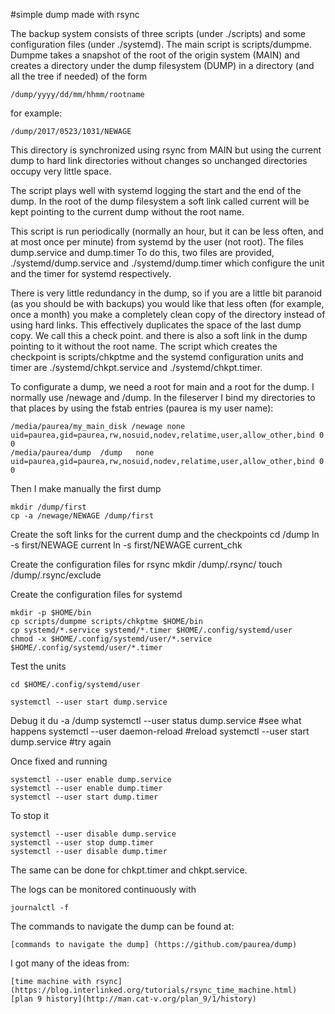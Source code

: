#simple dump made with rsync

The backup system consists of three scripts (under ./scripts) and some configuration files
(under ./systemd).
The main script is scripts/dumpme. Dumpme takes a snapshot of the
root of the origin system (MAIN) and creates a directory under the dump filesystem
(DUMP) in a directory (and all the tree if needed) of the form

	/dump/yyyy/dd/mm/hhmm/rootname

for example:

	/dump/2017/0523/1031/NEWAGE

This directory is synchronized using rsync from MAIN but using the current dump to hard link
directories without changes so unchanged directories occupy very little space.

The script plays well with systemd logging the start and the end of the dump.
In the root of the dump filesystem a soft link called current will be kept pointing to the current dump
without the root name.

This script is run periodically (normally an hour, but it can be less often, and at most once per minute)
from systemd by the user (not root). The files dump.service and dump.timer
To do this, two files are provided, ./systemd/dump.service and ./systemd/dump.timer
which configure the unit and the timer for systemd respectively.

There is very little redundancy in the dump, so if you are a little bit paranoid (as you should be
with backups) you would like that less often (for example, once a month) you make a completely
clean copy of the directory instead of using hard links. This effectively duplicates the space of the last
dump copy. We call this a check point. and there is also a soft link in the dump pointing to it without
the root name. The script which creates the checkpoint is scripts/chkptme and the systemd configuration
units and timer are ./systemd/chkpt.service and ./systemd/chkpt.timer.

To configurate a dump, we need a root for main and a root for the dump. I normally use /newage and
/dump. In the fileserver I bind my directories to that places by using the fstab entries (paurea is my user name):

	/media/paurea/my_main_disk /newage none uid=paurea,gid=paurea,rw,nosuid,nodev,relatime,user,allow_other,bind 0 0
	/media/paurea/dump	/dump	none	uid=paurea,gid=paurea,rw,nosuid,nodev,relatime,user,allow_other,bind 0 0

Then I make manually the first dump

	mkdir /dump/first
	cp -a /newage/NEWAGE /dump/first
	
Create the soft links for the current dump and the checkpoints
	cd /dump
	ln -s first/NEWAGE current
	ln -s first/NEWAGE current_chk

Create the configuration files for rsync
	mkdir /dump/.rsync/
	touch /dump/.rsync/exclude

Create the configuration files for systemd

	mkdir -p $HOME/bin
	cp scripts/dumpme scripts/chkptme $HOME/bin
	cp systemd/*.service systemd/*.timer $HOME/.config/systemd/user
	chmod -x $HOME/.config/systemd/user/*.service $HOME/.config/systemd/user/*.timer

Test the units

	cd $HOME/.config/systemd/user

	systemctl --user start dump.service

Debug it
	du -a /dump
	systemctl --user status dump.service	#see what happens
	systemctl --user daemon-reload		#reload
	systemctl --user start dump.service		#try again

Once fixed and running

	systemctl --user enable dump.service
	systemctl --user enable dump.timer
	systemctl --user start dump.timer

To stop it 

	systemctl --user disable dump.service
	systemctl --user stop dump.timer
	systemctl --user disable dump.timer

The same can be done for chkpt.timer and chkpt.service.

The logs can be monitored continuously with
	
	journalctl -f
	

The commands to navigate the dump can be found at:

	[commands to navigate the dump] (https://github.com/paurea/dump)

I got many of the ideas from:

	[time machine with rsync](https://blog.interlinked.org/tutorials/rsync_time_machine.html)
	[plan 9 history](http://man.cat-v.org/plan_9/1/history)